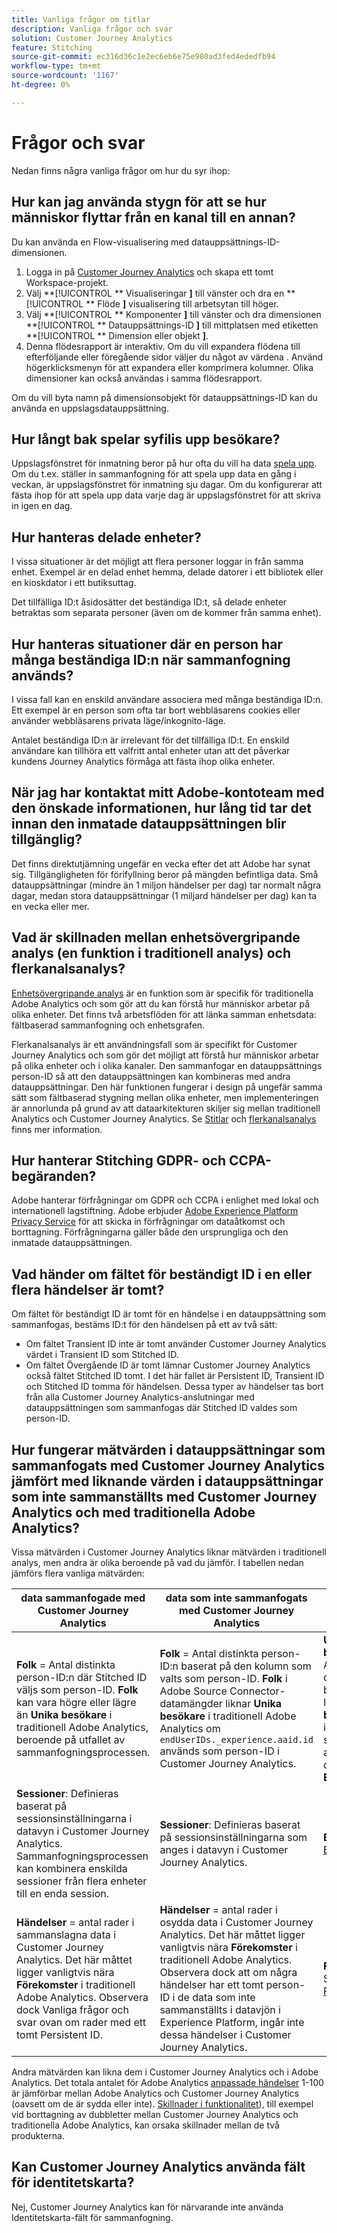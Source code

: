 ```yaml
---
title: Vanliga frågor om titlar
description: Vanliga frågor och svar
solution: Customer Journey Analytics
feature: Stitching
source-git-commit: ec316d36c1e2ec6eb6e75e980ad3fed4ededfb94
workflow-type: tm+mt
source-wordcount: '1167'
ht-degree: 0%

---
```


# Frågor och svar

Nedan finns några vanliga frågor om hur du syr ihop:

## Hur kan jag använda stygn för att se hur människor flyttar från en kanal till en annan?

Du kan använda en Flow-visualisering med datauppsättnings-ID-dimensionen.

1. Logga in på [Customer Journey Analytics](https://analytics.adobe.com) och skapa ett tomt Workspace-projekt.
2. Välj **[!UICONTROL ** Visualiseringar **]** till vänster och dra en **[!UICONTROL ** Flöde **]** visualisering till arbetsytan till höger.
3. Välj **[!UICONTROL ** Komponenter **]** till vänster och dra dimensionen **[!UICONTROL ** Datauppsättnings-ID **]** till mittplatsen med etiketten **[!UICONTROL ** Dimension eller objekt **]**.
4. Denna flödesrapport är interaktiv. Om du vill expandera flödena till efterföljande eller föregående sidor väljer du något av värdena . Använd högerklicksmenyn för att expandera eller komprimera kolumner. Olika dimensioner kan också användas i samma flödesrapport.

Om du vill byta namn på dimensionsobjekt för datauppsättnings-ID kan du använda en uppslagsdatauppsättning.

## Hur långt bak spelar syfilis upp besökare?

Uppslagsfönstret för inmatning beror på hur ofta du vill ha data [spela upp](explained.md). Om du t.ex. ställer in sammanfogning för att spela upp data en gång i veckan, är uppslagsfönstret för inmatning sju dagar. Om du konfigurerar att fästa ihop för att spela upp data varje dag är uppslagsfönstret för att skriva in igen en dag.

## Hur hanteras delade enheter?

I vissa situationer är det möjligt att flera personer loggar in från samma enhet. Exempel är en delad enhet hemma, delade datorer i ett bibliotek eller en kioskdator i ett butiksuttag.

Det tillfälliga ID:t åsidosätter det beständiga ID:t, så delade enheter betraktas som separata personer (även om de kommer från samma enhet).

## Hur hanteras situationer där en person har många beständiga ID:n när sammanfogning används?

I vissa fall kan en enskild användare associera med många beständiga ID:n. Ett exempel är en person som ofta tar bort webbläsarens cookies eller använder webbläsarens privata läge/inkognito-läge.

Antalet beständiga ID:n är irrelevant för det tillfälliga ID:t. En enskild användare kan tillhöra ett valfritt antal enheter utan att det påverkar kundens Journey Analytics förmåga att fästa ihop olika enheter.

## När jag har kontaktat mitt Adobe-kontoteam med den önskade informationen, hur lång tid tar det innan den inmatade datauppsättningen blir tillgänglig?

Det finns direktutjämning ungefär en vecka efter det att Adobe har synat sig. Tillgängligheten för förifyllning beror på mängden befintliga data. Små datauppsättningar (mindre än 1 miljon händelser per dag) tar normalt några dagar, medan stora datauppsättningar (1 miljard händelser per dag) kan ta en vecka eller mer.

## Vad är skillnaden mellan enhetsövergripande analys (en funktion i traditionell analys) och flerkanalsanalys?

[Enhetsövergripande analys](https://experienceleague.adobe.com/docs/analytics/components/cda/overview.html) är en funktion som är specifik för traditionella Adobe Analytics och som gör att du kan förstå hur människor arbetar på olika enheter. Det finns två arbetsflöden för att länka samman enhetsdata: fältbaserad sammanfogning och enhetsgrafen.

Flerkanalsanalys är ett användningsfall som är specifikt för Customer Journey Analytics och som gör det möjligt att förstå hur människor arbetar på olika enheter och i olika kanaler. Den sammanfogar en datauppsättnings person-ID så att den datauppsättningen kan kombineras med andra datauppsättningar. Den här funktionen fungerar i design på ungefär samma sätt som fältbaserad stygning mellan olika enheter, men implementeringen är annorlunda på grund av att dataarkitekturen skiljer sig mellan traditionell Analytics och Customer Journey Analytics. Se [Stitlar](overview.md) och [flerkanalsanalys](../use-cases/cross-channel/cross-channel.md) finns mer information.

## Hur hanterar Stitching GDPR- och CCPA-begäranden?

Adobe hanterar förfrågningar om GDPR och CCPA i enlighet med lokal och internationell lagstiftning. Adobe erbjuder [Adobe Experience Platform Privacy Service](https://experienceleague.adobe.com/docs/experience-platform/privacy/home.html) för att skicka in förfrågningar om dataåtkomst och borttagning. Förfrågningarna gäller både den ursprungliga och den inmatade datauppsättningen.

## Vad händer om fältet för beständigt ID i en eller flera händelser är tomt?

Om fältet för beständigt ID är tomt för en händelse i en datauppsättning som sammanfogas, bestäms ID:t för den händelsen på ett av två sätt:

* Om fältet Transient ID inte är tomt använder Customer Journey Analytics värdet i Transient ID som Stitched ID.
* Om fältet Övergående ID är tomt lämnar Customer Journey Analytics också fältet Stitched ID tomt. I det här fallet är Persistent ID, Transient ID och Stitched ID tomma för händelsen. Dessa typer av händelser tas bort från alla Customer Journey Analytics-anslutningar med datauppsättningen som sammanfogas där Stitched ID valdes som person-ID.

## Hur fungerar mätvärden i datauppsättningar som sammanfogats med Customer Journey Analytics jämfört med liknande värden i datauppsättningar som inte sammanställts med Customer Journey Analytics och med traditionella Adobe Analytics?

Vissa mätvärden i Customer Journey Analytics liknar mätvärden i traditionell analys, men andra är olika beroende på vad du jämför. I tabellen nedan jämförs flera vanliga mätvärden:

| **data sammanfogade med Customer Journey Analytics** | **data som inte sammanfogats med Customer Journey Analytics** | **Traditionell Adobe Analytics** | **Analytics Ultimate med CDA** |
| ----- | ----- | ----- | ----- |
| **Folk** = Antal distinkta person-ID:n där Stitched ID väljs som person-ID. **Folk** kan vara högre eller lägre än **Unika besökare** i traditionell Adobe Analytics, beroende på utfallet av sammanfogningsprocessen. | **Folk** = Antal distinkta person-ID:n baserat på den kolumn som valts som person-ID. **Folk** i Adobe Source Connector-datamängder liknar **Unika besökare** i traditionell Adobe Analytics om `endUserIDs._experience.aaid.id` används som person-ID i Customer Journey Analytics. | **Unika besökare** = Antal distinkta besökar-ID:n. **Unika besökare** får inte vara samma som antalet distinkta **ECID** s. | Se [Folk](https://experienceleague.adobe.com/docs/analytics/components/metrics/people.html). |
| **Sessioner**: Definieras baserat på sessionsinställningarna i datavyn i Customer Journey Analytics. Sammanfogningsprocessen kan kombinera enskilda sessioner från flera enheter till en enda session. | **Sessioner**: Definieras baserat på sessionsinställningarna som anges i datavyn i Customer Journey Analytics. | **Besök**: Se [Besök](https://experienceleague.adobe.com/docs/analytics/components/metrics/visits.html). | **Besök**: Definieras baserat på sessionsinställningarna som anges i [CDA Virtual Report Suite](https://experienceleague.adobe.com/docs/analytics/components/cda/setup.html). |
| **Händelser** = antal rader i sammanslagna data i Customer Journey Analytics. Det här måttet ligger vanligtvis nära **Förekomster** i traditionell Adobe Analytics. Observera dock Vanliga frågor och svar ovan om rader med ett tomt Persistent ID. | **Händelser** = antal rader i osydda data i Customer Journey Analytics. Det här måttet ligger vanligtvis nära **Förekomster** i traditionell Adobe Analytics. Observera dock att om några händelser har ett tomt person-ID i de data som inte sammanställts i datavjön i Experience Platform, ingår inte dessa händelser i Customer Journey Analytics. | **Förekomster**: Se [Förekomster](https://experienceleague.adobe.com/docs/analytics/components/metrics/occurrences.html). | **Förekomster**: Se [Förekomster](https://experienceleague.adobe.com/docs/analytics/components/metrics/occurrences.html). |

Andra mätvärden kan likna dem i Customer Journey Analytics och i Adobe Analytics. Det totala antalet för Adobe Analytics [anpassade händelser](https://experienceleague.adobe.com/docs/analytics/components/metrics/custom-events.html) 1-100 är jämförbar mellan Adobe Analytics och Customer Journey Analytics (oavsett om de är sydda eller inte). [Skillnader i funktionalitet](/help/getting-started/aa-vs-cja/cja-aa.md)), till exempel vid borttagning av dubbletter mellan Customer Journey Analytics och traditionella Adobe Analytics, kan orsaka skillnader mellan de två produkterna.

## Kan Customer Journey Analytics använda fält för identitetskarta?

Nej, Customer Journey Analytics kan för närvarande inte använda Identitetskarta-fält för sammanfogning.
